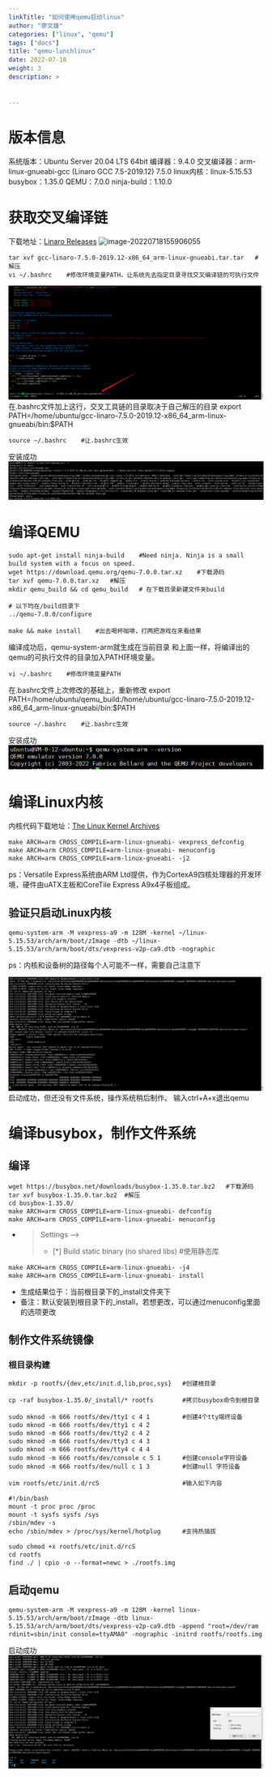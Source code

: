 ```yaml
---
linkTitle: "如何使用qemu启动linux"
author: "廖文雄"
categories: ["linux", "qemu"]
tags: ["docs"] 
title: "qemu-lunchlinux"
date: 2022-07-18
weight: 3
description: >


---
```


# 版本信息

系统版本：Ubuntu Server 20.04 LTS 64bit
编译器：9.4.0
交叉编译器：arm-linux-gnueabi-gcc  (Linaro GCC 7.5-2019.12)  7.5.0
linux内核：linux-5.15.53
busybox：1.35.0
QEMU：7.0.0
ninja-build：1.10.0
# 获取交叉编译链
下载地址：[Linaro Releases](https://releases.linaro.org/components/toolchain/binaries/7.5-2019.12/arm-linux-gnueabi/)
![image-20220718155906055](C:%5CUsers%5Cliulf%5CDesktop%5C%E5%8D%9A%E5%AE%A2%5Cpictures.assets%5Cimage-20220718155906055.png)

``` shell
tar xvf gcc-linaro-7.5.0-2019.12-x86_64_arm-linux-gnueabi.tar.tar	#解压
vi ~/.bashrc	#修改环境变量PATH，让系统先去指定目录寻找交叉编译链的可执行文件
```

![image-20220718160818198](https://raw.githubusercontent.com/gitliulf/picture/main/image-20220718160818198.png)
在.bashrc文件加上这行，交叉工具链的目录取决于自己解压的目录
export PATH=/home/ubuntu/gcc-linaro-7.5.0-2019.12-x86_64_arm-linux-gnueabi/bin:$PATH
``` shell
source ~/.bashrc	#让.bashrc生效
```
安装成功
![image-20220718160830447](https://raw.githubusercontent.com/gitliulf/picture/main/image-20220718160830447.png)

# 编译QEMU
``` shell
sudo apt-get install ninja-build	#Need ninja. Ninja is a small build system with a focus on speed. 
wget https://download.qemu.org/qemu-7.0.0.tar.xz	#下载源码
tar xvf qemu-7.0.0.tar.xz	#解压
mkdir qemu_build && cd qemu_build	# 在下载目录新建文件夹build

# 以下均在/build目录下
../qemu-7.0.0/configure

make && make install	#出去喝杯咖啡，打两把游戏在来看结果
```

编译成功后，qemu-system-arm就生成在当前目录
和上面一样，将编译出的qemu的可执行文件的目录加入PATH环境变量。

``` shell
vi ~/.bashrc	#修改环境变量PATH
```

在.bashrc文件上次修改的基础上，重新修改
export PATH=/home/ubuntu/qemu_build:/home/ubuntu/gcc-linaro-7.5.0-2019.12-x86_64_arm-linux-gnueabi/bin:$PATH

``` shell
source ~/.bashrc	#让.bashrc生效
```

安装成功
![image-20220718160842204](https://raw.githubusercontent.com/gitliulf/picture/main/image-20220718160842204.png)
# 编译Linux内核
内核代码下载地址：[The Linux Kernel Archives](https://www.kernel.org/)
``` shell
make ARCH=arm CROSS_COMPILE=arm-linux-gnueabi- vexpress_defconfig
make ARCH=arm CROSS_COMPILE=arm-linux-gnueabi- menuconfig
make ARCH=arm CROSS_COMPILE=arm-linux-gnueabi- -j2
```

ps：Versatile Express系统由ARM Ltd提供，作为CortexA9四核处理器的开发环境，硬件由uATX主板和CoreTile Express A9x4子板组成。
## 验证只启动Linux内核
``` shell
qemu-system-arm -M vexpress-a9 -m 128M -kernel ~/linux-5.15.53/arch/arm/boot/zImage -dtb ~/linux-5.15.53/arch/arm/boot/dts/vexpress-v2p-ca9.dtb -nographic
```

ps：内核和设备树的路径每个人可能不一样，需要自己注意下

![image-20220718160857131](https://raw.githubusercontent.com/gitliulf/picture/main/image-20220718160857131.png)
启动成功，但还没有文件系统，操作系统稍后制作。
输入ctrl+A+x退出qemu

# 编译busybox，制作文件系统
## 编译
``` shell
wget https://busybox.net/downloads/busybox-1.35.0.tar.bz2	#下载源码
tar xvf busybox-1.35.0.tar.bz2	#解压
cd busybox-1.35.0/
make ARCH=arm CROSS_COMPILE=arm-linux-gnueabi- defconfig
make ARCH=arm CROSS_COMPILE=arm-linux-gnueabi- menuconfig
```
- > Settings —>
  >
  > - [*] Build static binary (no shared libs) #使用静态库

``` shell
make ARCH=arm CROSS_COMPILE=arm-linux-gnueabi- -j4
make ARCH=arm CROSS_COMPILE=arm-linux-gnueabi- install
```

- 生成结果位于：当前根目录下的_install文件夹下
- 备注：默认安装到根目录下的_install，若想更改，可以通过menuconfig里面的选项更改

## 制作文件系统镜像

### 根目录构建

``` shell
mkdir -p rootfs/{dev,etc/init.d,lib,proc,sys}   #创建根目录

cp -raf busybox-1.35.0/_install/* rootfs        #拷贝busybox命令到根目录

sudo mknod -m 666 rootfs/dev/tty1 c 4 1			#创建4个tty端终设备
sudo mknod -m 666 rootfs/dev/tty1 c 4 2
sudo mknod -m 666 rootfs/dev/tty2 c 4 2
sudo mknod -m 666 rootfs/dev/tty3 c 4 3
sudo mknod -m 666 rootfs/dev/tty4 c 4 4
sudo mknod -m 666 rootfs/dev/console c 5 1		#创建console字符设备
sudo mknod -m 666 rootfs/dev/null c 1 3			#创建null 字符设备

vim rootfs/etc/init.d/rcS						#输入如下内容
```

``` shell
#!/bin/bash 
mount -t proc proc /proc 
mount -t sysfs sysfs /sys 
/sbin/mdev -s 
echo /sbin/mdev > /proc/sys/kernel/hotplug      #支持热插拔
```

``` shell
sudo chmod +x rootfs/etc/init.d/rcS
cd rootfs
find ./ | cpio -o --format=newc > ./rootfs.img
```

## 启动qemu

``` shell
qemu-system-arm -M vexpress-a9 -m 128M -kernel linux-5.15.53/arch/arm/boot/zImage -dtb linux-5.15.53/arch/arm/boot/dts/vexpress-v2p-ca9.dtb -append "root=/dev/ram rdinit=sbin/init console=ttyAMA0" -nographic -initrd rootfs/rootfs.img
```
启动成功
![image-20220718160906354](https://raw.githubusercontent.com/gitliulf/picture/main/image-20220718160906354.png)
